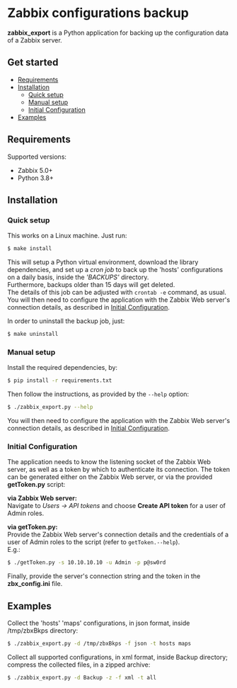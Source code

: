 
# Zabbix configurations backup


**zabbix_export** is a Python application  for backing up the configuration data of a Zabbix server.  

## Get started
* [Requirements](#requirements)
* [Installation](#installation)
  * [Quick setup](#quick-setup)
  * [Manual setup](#manual-setup) 
  * [Initial Configuration](#initial-configuration)
 * [Examples](#examples)


## Requirements

Supported versions:

* Zabbix 5.0+
* Python 3.8+

## Installation

### Quick setup

This works on a Linux machine. Just run:
```bash
$ make install
```
This will setup a Python virtual environment, download the library dependencies, and set up a *cron job* to back up the 'hosts' configurations on a daily basis, inside the *'BACKUPS'* directory.   
Furthermore, backups older than 15 days will get deleted.  
The details of this job can be adjusted with `crontab -e` command, as usual.  
You will then need to configure the application with the Zabbix Web server's connection details, as described in [Initial Configuration](#initial-configuration).

In order to uninstall the backup job, just:
```bash
$ make uninstall
```


### Manual setup

Install the required dependencies, by:
``` bash
$ pip install -r requirements.txt
```
Then follow the instructions, as provided by the `--help` option:
```bash
$ ./zabbix_export.py --help
```
You will then need to configure the application with the Zabbix Web server's connection details, as described in [Initial Configuration](#initial-configuration).

### Initial Configuration

The application needs to know the listening socket of the Zabbix Web server, as well as a token by which to authenticate its connection. 
The token can be generated either on the Zabbix Web server, or via the provided **getToken.py** script:

**via Zabbix Web server:**  
Navigate to *Users -> API tokens* and choose **Create API token** for a user of Admin roles. 

**via getToken.py:**  
Provide the Zabbix Web server's connection details and the credentials of a user of Admin roles to the script (refer to `getToken.--help`).  
E.g.:  
```bash
$ ./getToken.py -s 10.10.10.10 -u Admin -p p@sw0rd
```

Finally, provide the server's connection string and the token in the **zbx_config.ini** file. 

## Examples

Collect the 'hosts' 'maps' configurations, in json format, inside /tmp/zbxBkps directory:
```bash
$ ./zabbix_export.py -d /tmp/zbxBkps -f json -t hosts maps
```
Collect all supported configurations, in xml format, inside Backup directory; compress the collected files, in a zipped archive:   
```bash
$ ./zabbix_export.py -d Backup -z -f xml -t all
```
